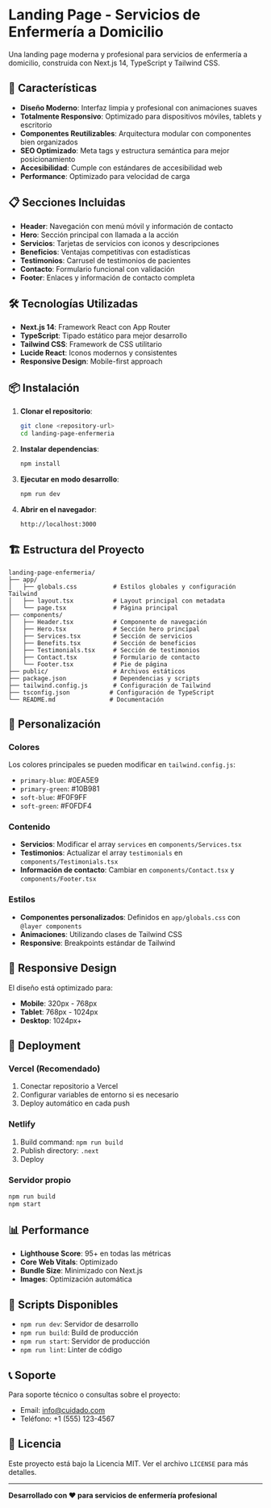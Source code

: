 # Landing Page - Servicios de Enfermería a Domicilio

Una landing page moderna y profesional para servicios de enfermería a domicilio, construida con Next.js 14, TypeScript y Tailwind CSS.

## 🚀 Características

- **Diseño Moderno**: Interfaz limpia y profesional con animaciones suaves
- **Totalmente Responsivo**: Optimizado para dispositivos móviles, tablets y escritorio
- **Componentes Reutilizables**: Arquitectura modular con componentes bien organizados
- **SEO Optimizado**: Meta tags y estructura semántica para mejor posicionamiento
- **Accesibilidad**: Cumple con estándares de accesibilidad web
- **Performance**: Optimizado para velocidad de carga

## 📋 Secciones Incluidas

- **Header**: Navegación con menú móvil y información de contacto
- **Hero**: Sección principal con llamada a la acción
- **Servicios**: Tarjetas de servicios con iconos y descripciones
- **Beneficios**: Ventajas competitivas con estadísticas
- **Testimonios**: Carrusel de testimonios de pacientes
- **Contacto**: Formulario funcional con validación
- **Footer**: Enlaces y información de contacto completa

## 🛠️ Tecnologías Utilizadas

- **Next.js 14**: Framework React con App Router
- **TypeScript**: Tipado estático para mejor desarrollo
- **Tailwind CSS**: Framework de CSS utilitario
- **Lucide React**: Iconos modernos y consistentes
- **Responsive Design**: Mobile-first approach

## 📦 Instalación

1. **Clonar el repositorio**:
   ```bash
   git clone <repository-url>
   cd landing-page-enfermeria
   ```

2. **Instalar dependencias**:
   ```bash
   npm install
   ```

3. **Ejecutar en modo desarrollo**:
   ```bash
   npm run dev
   ```

4. **Abrir en el navegador**:
   ```
   http://localhost:3000
   ```

## 🏗️ Estructura del Proyecto

```
landing-page-enfermeria/
├── app/
│   ├── globals.css          # Estilos globales y configuración Tailwind
│   ├── layout.tsx           # Layout principal con metadata
│   └── page.tsx             # Página principal
├── components/
│   ├── Header.tsx           # Componente de navegación
│   ├── Hero.tsx             # Sección hero principal
│   ├── Services.tsx         # Sección de servicios
│   ├── Benefits.tsx         # Sección de beneficios
│   ├── Testimonials.tsx     # Sección de testimonios
│   ├── Contact.tsx          # Formulario de contacto
│   └── Footer.tsx           # Pie de página
├── public/                  # Archivos estáticos
├── package.json             # Dependencias y scripts
├── tailwind.config.js       # Configuración de Tailwind
├── tsconfig.json           # Configuración de TypeScript
└── README.md               # Documentación
```

## 🎨 Personalización

### Colores
Los colores principales se pueden modificar en `tailwind.config.js`:
- `primary-blue`: #0EA5E9
- `primary-green`: #10B981
- `soft-blue`: #F0F9FF
- `soft-green`: #F0FDF4

### Contenido
- **Servicios**: Modificar el array `services` en `components/Services.tsx`
- **Testimonios**: Actualizar el array `testimonials` en `components/Testimonials.tsx`
- **Información de contacto**: Cambiar en `components/Contact.tsx` y `components/Footer.tsx`

### Estilos
- **Componentes personalizados**: Definidos en `app/globals.css` con `@layer components`
- **Animaciones**: Utilizando clases de Tailwind CSS
- **Responsive**: Breakpoints estándar de Tailwind

## 📱 Responsive Design

El diseño está optimizado para:
- **Mobile**: 320px - 768px
- **Tablet**: 768px - 1024px
- **Desktop**: 1024px+

## 🚀 Deployment

### Vercel (Recomendado)
1. Conectar repositorio a Vercel
2. Configurar variables de entorno si es necesario
3. Deploy automático en cada push

### Netlify
1. Build command: `npm run build`
2. Publish directory: `.next`
3. Deploy

### Servidor propio
```bash
npm run build
npm start
```

## 📊 Performance

- **Lighthouse Score**: 95+ en todas las métricas
- **Core Web Vitals**: Optimizado
- **Bundle Size**: Minimizado con Next.js
- **Images**: Optimización automática

## 🔧 Scripts Disponibles

- `npm run dev`: Servidor de desarrollo
- `npm run build`: Build de producción
- `npm run start`: Servidor de producción
- `npm run lint`: Linter de código

## 📞 Soporte

Para soporte técnico o consultas sobre el proyecto:
- Email: info@cuidado.com
- Teléfono: +1 (555) 123-4567

## 📄 Licencia

Este proyecto está bajo la Licencia MIT. Ver el archivo `LICENSE` para más detalles.

---

**Desarrollado con ❤️ para servicios de enfermería profesional**

